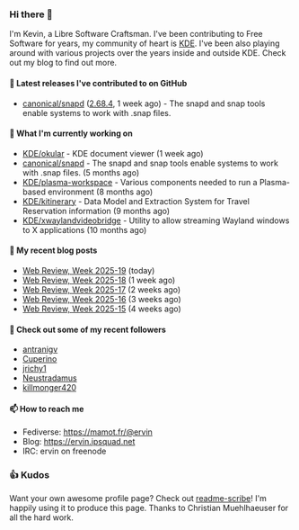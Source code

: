 ### Hi there 👋

I'm Kevin, a Libre Software Craftsman. I've been contributing to Free Software for years,
my community of heart is [KDE](https://kde.org). I've been also playing around with various
projects over the years inside and outside KDE. Check out my blog to find out more.

#### 🔭 Latest releases I've contributed to on GitHub

- [canonical/snapd](https://github.com/canonical/snapd) ([2.68.4](https://github.com/canonical/snapd/releases/tag/2.68.4), 1 week ago) - The snapd and snap tools enable systems to work with .snap files.

#### 🌱 What I'm currently working on

- [KDE/okular](https://github.com/KDE/okular) - KDE document viewer (1 week ago)
- [canonical/snapd](https://github.com/canonical/snapd) - The snapd and snap tools enable systems to work with .snap files. (5 months ago)
- [KDE/plasma-workspace](https://github.com/KDE/plasma-workspace) - Various components needed to run a Plasma-based environment (8 months ago)
- [KDE/kitinerary](https://github.com/KDE/kitinerary) - Data Model and Extraction System for Travel Reservation information (9 months ago)
- [KDE/xwaylandvideobridge](https://github.com/KDE/xwaylandvideobridge) - Utility to allow streaming Wayland windows to X applications (10 months ago)

#### 📜 My recent blog posts

- [Web Review, Week 2025-19](https://ervin.ipsquad.net/blog/2025/05/09/web-review-week-2025-19/) (today)
- [Web Review, Week 2025-18](https://ervin.ipsquad.net/blog/2025/05/02/web-review-week-2025-18/) (1 week ago)
- [Web Review, Week 2025-17](https://ervin.ipsquad.net/blog/2025/04/25/web-review-week-2025-17/) (2 weeks ago)
- [Web Review, Week 2025-16](https://ervin.ipsquad.net/blog/2025/04/18/web-review-week-2025-16/) (3 weeks ago)
- [Web Review, Week 2025-15](https://ervin.ipsquad.net/blog/2025/04/11/web-review-week-2025-15/) (4 weeks ago)

#### 👯 Check out some of my recent followers

- [antranigv](https://github.com/antranigv)
- [Cuperino](https://github.com/Cuperino)
- [jrichy1](https://github.com/jrichy1)
- [Neustradamus](https://github.com/Neustradamus)
- [killmonger420](https://github.com/killmonger420)

#### 📫 How to reach me

- Fediverse: https://mamot.fr/@ervin
- Blog: https://ervin.ipsquad.net
- IRC: ervin on freenode

### 👍 Kudos

Want your own awesome profile page? Check out [readme-scribe](https://github.com/muesli/readme-scribe)!
I'm happily using it to produce this page. Thanks to Christian Muehlhaeuser for all the hard work.

